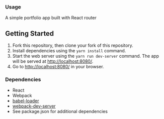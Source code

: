 ### Usage

A simple portfolio app built with React router


## Getting Started

1. Fork this repository, then clone your fork of this repository.
2. Install dependencies using the `yarn install` command.
3. Start the web server using the `yarn run dev-server` command. The app will be served at <http://localhost:8080/>.
4. Go to <http://localhost:8080/> in your browser.


### Dependencies

- React
- Webpack
- [babel-loader](https://github.com/babel/babel-loader)
- [webpack-dev-server](https://github.com/webpack/webpack-dev-server)
- See package.json for additional dependencies



